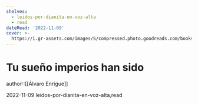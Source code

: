 ```yaml
---
shelves:
  - leidos-por-dianita-en-voz-alta
  - read
dateRead: '2022-11-09'
cover: >-
  https://i.gr-assets.com/images/S/compressed.photo.goodreads.com/books/1667543368l/63217355._SY475_.jpg
---
```

# Tu sueño imperios han sido

author::[[Álvaro Enrigue]]

2022-11-09
leidos-por-dianita-en-voz-alta,read